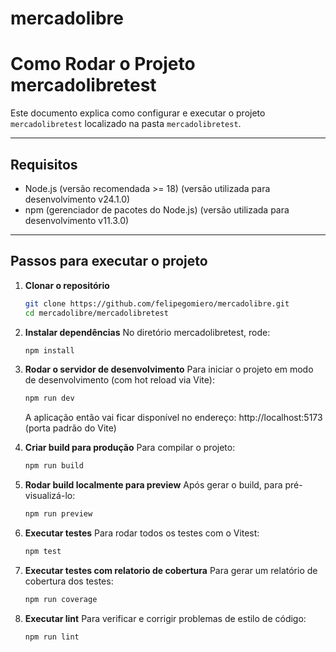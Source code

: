 # mercadolibre

# Como Rodar o Projeto mercadolibretest

Este documento explica como configurar e executar o projeto `mercadolibretest` localizado na pasta `mercadolibretest`.

---

## Requisitos

- Node.js (versão recomendada >= 18) (versão utilizada para desenvolvimento v24.1.0)
- npm (gerenciador de pacotes do Node.js) (versão utilizada para desenvolvimento v11.3.0)

---

## Passos para executar o projeto

1. **Clonar o repositório**

   ```bash
   git clone https://github.com/felipegomiero/mercadolibre.git
   cd mercadolibre/mercadolibretest
   ```

2. **Instalar dependências**
   No diretório mercadolibretest, rode:
   ```bash
   npm install
   ```
3. **Rodar o servidor de desenvolvimento**
   Para iniciar o projeto em modo de desenvolvimento (com hot reload via Vite):
   ```bash
   npm run dev
   ```
   A aplicação então vai ficar disponível no endereço: http://localhost:5173 (porta padrão do Vite)
4. **Criar build para produção**
   Para compilar o projeto:
   ```bash
   npm run build
   ```
5. **Rodar build localmente para preview**
   Após gerar o build, para pré-visualizá-lo:
   ```bash
   npm run preview
   ```
6. **Executar testes**
   Para rodar todos os testes com o Vitest:
   ```bash
   npm test
   ```
7. **Executar testes com relatorio de cobertura**
   Para gerar um relatório de cobertura dos testes:
   ```bash
   npm run coverage
   ```
8. **Executar lint**
   Para verificar e corrigir problemas de estilo de código:
   ```bash
   npm run lint
   ```
